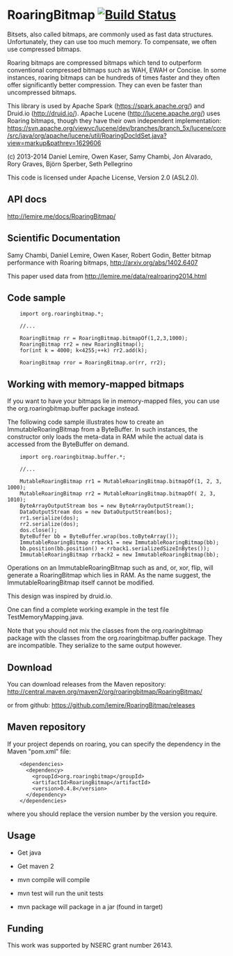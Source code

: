RoaringBitmap [![Build Status](https://travis-ci.org/lemire/RoaringBitmap.png)](https://travis-ci.org/lemire/RoaringBitmap)
=============

Bitsets, also called bitmaps, are commonly used as fast data structures.
Unfortunately, they can use too much memory. To compensate, we often use
compressed bitmaps.

Roaring bitmaps are compressed bitmaps which tend to outperform conventional
compressed bitmaps such as WAH, EWAH or Concise. In some instances, roaring bitmaps can
be hundreds of times faster and they often offer significantly better compression.
They can even be faster than uncompressed bitmaps.

This library is used by Apache Spark (https://spark.apache.org/) and 
Druid.io (http://druid.io/). Apache Lucene (http://lucene.apache.org/) uses  Roaring bitmaps, though they have their own independent implementation: https://svn.apache.org/viewvc/lucene/dev/branches/branch_5x/lucene/core/src/java/org/apache/lucene/util/RoaringDocIdSet.java?view=markup&pathrev=1629606


(c) 2013-2014 Daniel Lemire, Owen Kaser, Samy Chambi, Jon Alvarado, Rory Graves, Björn Sperber, Seth Pellegrino

This code is licensed under Apache License, Version 2.0 (ASL2.0). 


API docs
---------

http://lemire.me/docs/RoaringBitmap/

Scientific Documentation
--------------------------

Samy Chambi, Daniel Lemire, Owen Kaser, Robert Godin,
Better bitmap performance with Roaring bitmaps,
http://arxiv.org/abs/1402.6407

This paper used data from http://lemire.me/data/realroaring2014.html


Code sample
-------------
        
        import org.roaringbitmap.*;
        
        //...
        
        RoaringBitmap rr = RoaringBitmap.bitmapOf(1,2,3,1000);
        RoaringBitmap rr2 = new RoaringBitmap();
        for(int k = 4000; k<4255;++k) rr2.add(k);
        
        RoaringBitmap rror = RoaringBitmap.or(rr, rr2);

Working with memory-mapped bitmaps
---------------------------------------

If you want to have your bitmaps lie in memory-mapped files, you can
use the org.roaringbitmap.buffer package instead. 
        
The following code sample illustrates how to create an ImmutableRoaringBitmap
from a ByteBuffer. In such instances, the constructor only loads the meta-data
in RAM while the actual data is accessed from the ByteBuffer on demand.

        import org.roaringbitmap.buffer.*;
        
        //...
        
        MutableRoaringBitmap rr1 = MutableRoaringBitmap.bitmapOf(1, 2, 3, 1000);
        MutableRoaringBitmap rr2 = MutableRoaringBitmap.bitmapOf( 2, 3, 1010);
        ByteArrayOutputStream bos = new ByteArrayOutputStream();
        DataOutputStream dos = new DataOutputStream(bos);
        rr1.serialize(dos);
        rr2.serialize(dos);
        dos.close();
        ByteBuffer bb = ByteBuffer.wrap(bos.toByteArray());
        ImmutableRoaringBitmap rrback1 = new ImmutableRoaringBitmap(bb);
        bb.position(bb.position() + rrback1.serializedSizeInBytes());
        ImmutableRoaringBitmap rrback2 = new ImmutableRoaringBitmap(bb);
         
Operations on an ImmutableRoaringBitmap such as and, or, xor, flip, will
generate a RoaringBitmap which lies in RAM. As the name suggest, the 
ImmutableRoaringBitmap itself cannot be modified.

This design was inspired by druid.io.

One can find a complete working example in the test file TestMemoryMapping.java.

Note that you should not mix the classes from the org.roaringbitmap package with the classes
from the org.roaringbitmap.buffer package. They are incompatible. They serialize to the same output however.

Download
---------

You can download releases from the Maven repository:
http://central.maven.org/maven2/org/roaringbitmap/RoaringBitmap/

or from github:
https://github.com/lemire/RoaringBitmap/releases

Maven repository
----------------
If your project depends on roaring, you  can  specify the dependency in the Maven "pom.xml" file:

        <dependencies>
          <dependency>
            <groupId>org.roaringbitmap</groupId>
            <artifactId>RoaringBitmap</artifactId>
            <version>0.4.8</version>
          </dependency>
        </dependencies>

where you should replace the version number by the version you require.

Usage
------

* Get java
* Get maven 2

* mvn compile will compile
* mvn test will run the unit tests
* mvn package will package in a jar (found in target)


Funding 
----------

This work was supported by NSERC grant number 26143.
